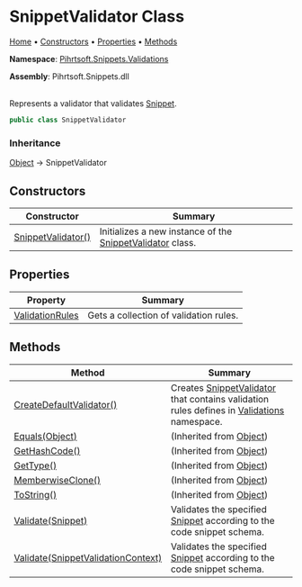 # SnippetValidator Class

[Home](../../../../README.md) &#x2022; [Constructors](#constructors) &#x2022; [Properties](#properties) &#x2022; [Methods](#methods)

**Namespace**: [Pihrtsoft.Snippets.Validations](../README.md)

**Assembly**: Pihrtsoft\.Snippets\.dll

\
Represents a validator that validates [Snippet](../../Snippet/README.md)\.

```csharp
public class SnippetValidator
```

### Inheritance

[Object](https://docs.microsoft.com/en-us/dotnet/api/system.object) &#x2192; SnippetValidator

## Constructors

| Constructor | Summary |
| ----------- | ------- |
| [SnippetValidator()](-ctor/README.md) | Initializes a new instance of the [SnippetValidator](./README.md) class\. |

## Properties

| Property | Summary |
| -------- | ------- |
| [ValidationRules](ValidationRules/README.md) | Gets a collection of validation rules\. |

## Methods

| Method | Summary |
| ------ | ------- |
| [CreateDefaultValidator()](CreateDefaultValidator/README.md) | Creates [SnippetValidator](./README.md) that contains validation rules defines in [Validations](../README.md) namespace\. |
| [Equals(Object)](https://docs.microsoft.com/en-us/dotnet/api/system.object.equals) |  \(Inherited from [Object](https://docs.microsoft.com/en-us/dotnet/api/system.object)\) |
| [GetHashCode()](https://docs.microsoft.com/en-us/dotnet/api/system.object.gethashcode) |  \(Inherited from [Object](https://docs.microsoft.com/en-us/dotnet/api/system.object)\) |
| [GetType()](https://docs.microsoft.com/en-us/dotnet/api/system.object.gettype) |  \(Inherited from [Object](https://docs.microsoft.com/en-us/dotnet/api/system.object)\) |
| [MemberwiseClone()](https://docs.microsoft.com/en-us/dotnet/api/system.object.memberwiseclone) |  \(Inherited from [Object](https://docs.microsoft.com/en-us/dotnet/api/system.object)\) |
| [ToString()](https://docs.microsoft.com/en-us/dotnet/api/system.object.tostring) |  \(Inherited from [Object](https://docs.microsoft.com/en-us/dotnet/api/system.object)\) |
| [Validate(Snippet)](Validate/README.md#Pihrtsoft_Snippets_Validations_SnippetValidator_Validate_Pihrtsoft_Snippets_Snippet_) | Validates the specified [Snippet](../../Snippet/README.md) according to the code snippet schema\. |
| [Validate(SnippetValidationContext)](Validate/README.md#Pihrtsoft_Snippets_Validations_SnippetValidator_Validate_Pihrtsoft_Snippets_Validations_SnippetValidationContext_) | Validates the specified [Snippet](../../Snippet/README.md) according to the code snippet schema\. |

